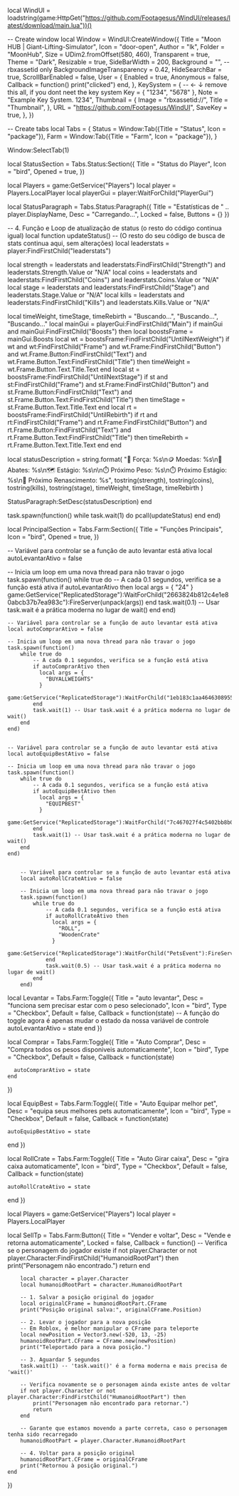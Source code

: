 local WindUI = loadstring(game:HttpGet("https://github.com/Footagesus/WindUI/releases/latest/download/main.lua"))()

-- Create window
local Window = WindUI:CreateWindow({
  Title = "Moon HUB | Giant-Lifting-Simulator",
  Icon = "door-open",
  Author = "lk",
  Folder = "MoonHub",
  Size = UDim2.fromOffset(580, 460),
  Transparent = true,
  Theme = "Dark",
  Resizable = true,
  SideBarWidth = 200,
  Background = "", -- rbxassetid only
  BackgroundImageTransparency = 0.42,
  HideSearchBar = true,
  ScrollBarEnabled = false,
  User = {
      Enabled = true,
      Anonymous = false,
      Callback = function()
          print("clicked")
      end,
  },
  KeySystem = { -- <- ↓ remove this all, if you dont neet the key system
      Key = { "1234", "5678" },
      Note = "Example Key System. 1234",
      Thumbnail = {
          Image = "rbxassetid://",
          Title = "Thumbnail",
      },
      URL = "https://github.com/Footagesus/WindUI",
      SaveKey = true,
  },
})

-- Create tabs
local Tabs = {
    Status = Window:Tab({Title = "Status", Icon = "package"}),
    Farm = Window:Tab({Title = "Farm", Icon = "package"}),
}

Window:SelectTab(1)



local StatusSection = Tabs.Status:Section({
  Title = "Status do Player",
  Icon = "bird",
  Opened = true,
})

local Players = game:GetService("Players")
local player = Players.LocalPlayer
local playerGui = player:WaitForChild("PlayerGui")


local StatusParagraph = Tabs.Status:Paragraph({ 
  Title = "Estatísticas de " .. player.DisplayName,
  Desc = "Carregando...",
  Locked = false,
  Buttons = {} 
})

-- 4. Função e Loop de atualização de status (o resto do código continua igual)
local function updateStatus()
  -- (O resto do seu código de busca de stats continua aqui, sem alterações)
  local leaderstats = player:FindFirstChild("leaderstats")
  
  local strength = leaderstats and leaderstats:FindFirstChild("Strength") and leaderstats.Strength.Value or "N/A"
  local coins = leaderstats and leaderstats:FindFirstChild("Coins") and leaderstats.Coins.Value or "N/A"
  local stage = leaderstats and leaderstats:FindFirstChild("Stage") and leaderstats.Stage.Value or "N/A"
  local kills = leaderstats and leaderstats:FindFirstChild("Kills") and leaderstats.Kills.Value or "N/A"

  local timeWeight, timeStage, timeRebirth = "Buscando...", "Buscando...", "Buscando..."
  local mainGui = playerGui:FindFirstChild("Main")
  if mainGui and mainGui:FindFirstChild("Boosts") then
      local boostsFrame = mainGui.Boosts
      local wt = boostsFrame:FindFirstChild("UntilNextWeight")
      if wt and wt:FindFirstChild("Frame") and wt.Frame:FindFirstChild("Button") and wt.Frame.Button:FindFirstChild("Text") and wt.Frame.Button.Text:FindFirstChild("Title") then timeWeight = wt.Frame.Button.Text.Title.Text end
      local st = boostsFrame:FindFirstChild("UntilNextStage")
      if st and st:FindFirstChild("Frame") and st.Frame:FindFirstChild("Button") and st.Frame.Button:FindFirstChild("Text") and st.Frame.Button.Text:FindFirstChild("Title") then timeStage = st.Frame.Button.Text.Title.Text end
      local rt = boostsFrame:FindFirstChild("UntilRebirth")
      if rt and rt:FindFirstChild("Frame") and rt.Frame:FindFirstChild("Button") and rt.Frame.Button:FindFirstChild("Text") and rt.Frame.Button.Text:FindFirstChild("Title") then timeRebirth = rt.Frame.Button.Text.Title.Text end
  end
  
  local statusDescription = string.format(
      "💪 Força: %s\n🪙 Moedas: %s\n🔪 Abates: %s\n🗺️ Estágio: %s\n\n⏱️ Próximo Peso: %s\n⏱️ Próximo Estágio: %s\n🔄 Próximo Renascimento: %s",
      tostring(strength), tostring(coins), tostring(kills), tostring(stage), timeWeight, timeStage, timeRebirth
  )

  StatusParagraph:SetDesc(statusDescription)
end

task.spawn(function()
  while task.wait(1) do
      pcall(updateStatus)
  end
end)


local PrincipalSection = Tabs.Farm:Section({
   Title = "Funções Principais",
   Icon = "bird",
   Opened = true,
  })
  
  -- Variável para controlar se a função de auto levantar está ativa
  local autoLevantarAtivo = false
  
  -- Inicia um loop em uma nova thread para não travar o jogo
  task.spawn(function()
      while true do
          -- A cada 0.1 segundos, verifica se a função está ativa
          if autoLevantarAtivo then
              local args = {
                  "24"
              }
              game:GetService("ReplicatedStorage"):WaitForChild("2663824b812c4e1e80abcb37b7ea983c"):FireServer(unpack(args))
          end
          task.wait(0.1) -- Usar task.wait é a prática moderna no lugar de wait()
      end
  end)


    -- Variável para controlar se a função de auto levantar está ativa
    local autoComprarAtivo = false
  
    -- Inicia um loop em uma nova thread para não travar o jogo
    task.spawn(function()
        while true do
            -- A cada 0.1 segundos, verifica se a função está ativa
            if autoComprarAtivo then
              local args = {
                "BUYALLWEIGHTS"
              }
              game:GetService("ReplicatedStorage"):WaitForChild("1eb183c1aa464630895584d6306f8a3c"):InvokeServer(unpack(args))              
            end
            task.wait(1) -- Usar task.wait é a prática moderna no lugar de wait()
        end
    end)
  

    -- Variável para controlar se a função de auto levantar está ativa
    local autoEquipBestAtivo = false
  
    -- Inicia um loop em uma nova thread para não travar o jogo
    task.spawn(function()
        while true do
            -- A cada 0.1 segundos, verifica se a função está ativa
            if autoEquipBestAtivo then
              local args = {
                "EQUIPBEST"
              }
              game:GetService("ReplicatedStorage"):WaitForChild("7c467027f4c5402bb8b0472abe80d31c"):FireServer(unpack(args))                        
            end
            task.wait(1) -- Usar task.wait é a prática moderna no lugar de wait()
        end
    end)


        -- Variável para controlar se a função de auto levantar está ativa
        local autoRollCrateAtivo = false
  
        -- Inicia um loop em uma nova thread para não travar o jogo
        task.spawn(function()
            while true do
                -- A cada 0.1 segundos, verifica se a função está ativa
                if autoRollCrateAtivo then
                  local args = {
                    "ROLL",
                    "WoodenCrate"
                  }
                  game:GetService("ReplicatedStorage"):WaitForChild("PetsEvent"):FireServer(unpack(args))                                        
                end
                task.wait(0.5) -- Usar task.wait é a prática moderna no lugar de wait()
            end
        end)


  local Levantar = Tabs.Farm:Toggle({
   Title = "auto levantar",
   Desc = "funciona sem precisar estar com o peso selecionado",
   Icon = "bird",
   Type = "Checkbox",
   Default = false,
   Callback = function(state)
      -- A função do toggle agora é apenas mudar o estado da nossa variável de controle
      autoLevantarAtivo = state
  end
  })

  local Comprar = Tabs.Farm:Toggle({
    Title = "Auto Comprar",
    Desc = "Compra todos os pesos disponiveis automaticamente",
    Icon = "bird",
    Type = "Checkbox",
    Default = false,
    Callback = function(state) 

      autoComprarAtivo = state
    end
})

local EquipBest = Tabs.Farm:Toggle({
  Title = "Auto Equipar melhor pet",
  Desc = "equipa seus melhores pets automaticamente",
  Icon = "bird",
  Type = "Checkbox",
  Default = false,
  Callback = function(state) 

    autoEquipBestAtivo = state
  end
})

local RollCrate = Tabs.Farm:Toggle({
  Title = "Auto Girar caixa",
  Desc = "gira caixa automaticamente",
  Icon = "bird",
  Type = "Checkbox",
  Default = false,
  Callback = function(state) 

    autoRollCrateAtivo = state
  end
})

local Players = game:GetService("Players")
local player = Players.LocalPlayer

local SellTp = Tabs.Farm:Button({
    Title = "Vender e voltar",
    Desc = "Vende e retorna automaticamente",
    Locked = false,
    Callback = function()
        -- Verifica se o personagem do jogador existe
        if not player.Character or not player.Character:FindFirstChild("HumanoidRootPart") then
            print("Personagem não encontrado.")
            return
        end

        local character = player.Character
        local humanoidRootPart = character.HumanoidRootPart

        -- 1. Salvar a posição original do jogador
        local originalCFrame = humanoidRootPart.CFrame
        print("Posição original salva:", originalCFrame.Position)

        -- 2. Levar o jogador para a nova posição
        -- Em Roblox, é melhor manipular o CFrame para teleporte
        local newPosition = Vector3.new(-520, 13, -25)
        humanoidRootPart.CFrame = CFrame.new(newPosition)
        print("Teleportado para a nova posição.")

        -- 3. Aguardar 5 segundos
        task.wait(1) -- 'task.wait()' é a forma moderna e mais precisa de 'wait()'

        -- Verifica novamente se o personagem ainda existe antes de voltar
        if not player.Character or not player.Character:FindFirstChild("HumanoidRootPart") then
            print("Personagem não encontrado para retornar.")
            return
        end
        
        -- Garante que estamos movendo a parte correta, caso o personagem tenha sido recarregado
        humanoidRootPart = player.Character.HumanoidRootPart

        -- 4. Voltar para a posição original
        humanoidRootPart.CFrame = originalCFrame
        print("Retornou à posição original.")
    end
})
